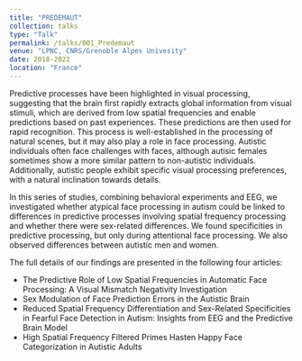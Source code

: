 ```yaml
---
title: "PREDEMAUT"
collection: talks
type: "Talk"
permalink: /talks/001_Predemaut
venue: "LPNC, CNRS/Grenoble Alpes Univesity"
date: 2018-2022
location: "France"
---
```



Predictive processes have been highlighted in visual processing, suggesting that the brain first rapidly extracts global information from visual stimuli, which are derived from low spatial frequencies and enable predictions based on past experiences. These predictions are then used for rapid recognition. This process is well-established in the processing of natural scenes, but it may also play a role in face processing. Autistic individuals often face challenges with faces, although autisic females sometimes show a more similar pattern to non-autistic individuals. Additionally, autistic people exhibit specific visual processing preferences, with a natural inclination towards details.

In this series of studies, combining behavioral experiments and EEG, we investigated whether atypical face processing in autism could be linked to differences in predictive processes involving spatial frequency processing and whether there were sex-related differences. We found specificities in predictive processing, but only during attentional face processing. We also observed differences between autistic men and women.

The full details of our findings are presented in the following four articles:

- The Predictive Role of Low Spatial Frequencies in Automatic Face Processing: A Visual Mismatch Negativity Investigation
- Sex Modulation of Face Prediction Errors in the Autistic Brain
- Reduced Spatial Frequency Differentiation and Sex-Related Specificities in Fearful Face Detection in Autism: Insights from EEG and the Predictive Brain Model
- High Spatial Frequency Filtered Primes Hasten Happy Face Categorization in Autistic Adults